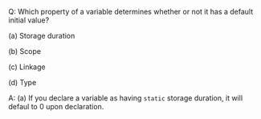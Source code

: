 Q: Which property of a variable determines whether or not it has a default
initial value?

(a) Storage duration

(b) Scope

(c) Linkage

(d) Type

A: (a) If you declare a variable as having `static` storage duration, it will
defaul to 0 upon declaration.
